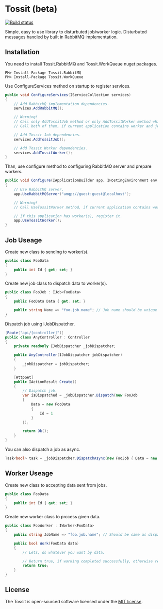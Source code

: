# Tossit (beta) #
[![Build status](https://ci.appveyor.com/api/projects/status/whuoamx1tb19jbn6/branch/master?svg=true)](https://ci.appveyor.com/project/turgayozgur/tossit/branch/master)

Simple, easy to use library to disturbuted job/worker logic. Disturbuted messages handled by built in [RabbitMQ](https://github.com/rabbitmq/rabbitmq-dotnet-client) implementation.
## Installation
You need to install Tossit.RabbitMQ and Tossit.WorkQueue nuget packages.
```
PM> Install-Package Tossit.RabbitMQ
PM> Install-Package Tossit.WorkQueue
```
Use ConfigureServices method on startup to register services.
```csharp
public void ConfigureServices(IServiceCollection services)
{
    // Add RabbitMQ implementation dependencies.
    services.AddRabbitMQ();

    // Warning!
    // Call only AddTossitJob method or only AddTossitWorker method which one you need. 
    // Call both of them, if current application contains worker and job.

    // Add Tossit Job dependencies.
    services.AddTossitJob();

    // Add Tossit Worker dependencies.
    services.AddTossitWorker(); 
}
```
Than, use configure method to configuring RabbitMQ server and prepare workers.
```csharp
public void Configure(IApplicationBuilder app, IHostingEnvironment env, ILoggerFactory loggerFactory)
{
    // Use RabbitMQ server.
    app.UseRabbitMQServer("amqp://guest:guest@localhost");

    // Warning!
    // Call UseTossitWorker method, if current application contains worker.

    // If this application has worker(s), register it.
    app.UseTossitWorker();
}
```
## Job Useage
Create new class to sending to worker(s).
```csharp
public class FooData
{
    public int Id { get; set; }
}
```
Create new job class to dispatch data to worker(s).
```csharp
public class FooJob : IJob<FooData>
{
    public FooData Data { get; set; }

    public string Name => "foo.job.name"; // Job name should be unique for each job.
}
```
Dispatch job using IJobDispatcher.
```csharp
[Route("api/[controller]")]
public class AnyController : Controller
{
    private readonly IJobDispatcher _jobDispatcher;

    public AnyController(IJobDispatcher jobDispatcher)
    {
        _jobDispatcher = jobDispatcher;
    }

    [HttpGet]
    public IActionResult Create()
    {
        // Dispatch job.
        var isDispatched = _jobDispatcher.Dispatch(new FooJob
        {
            Data = new FooData
            {
                Id = 1
            }
        });

        return Ok();
    }
}
```
You can also dispatch a job as async.
```csharp
Task<bool> task = _jobDispatcher.DispatchAsync(new FooJob { Data = new FooData { Id = 1 } });
```
## Worker Useage ##
Create new class to accepting data sent from jobs.
```csharp
public class FooData
{
    public int Id { get; set; }
}
```
Create new worker class to process given data.
```csharp
public class FooWorker : IWorker<FooData>
{
    public string JobName => "foo.job.name"; // Should be same as dispatched job name.

    public bool Work(FooData data)
    {
        // Lets, do whatever you want by data.

        // Return true, if working completed successfully, otherwise return false.
        return true;
    }
}
```
## License
The Tossit is open-sourced software licensed under the [MIT license](https://opensource.org/licenses/MIT).